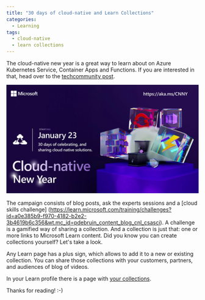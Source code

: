 ```yaml
---
title: "30 days of cloud-native and Learn Collections"
categories:
  - Learning
tags:
  - cloud-native
  - learn collections
---
```


The cloud-native new year is a great way to learn about on Azure Kubernetes Service, Container Apps and Functions. If you are interested in that, head over to the [techcommunity post](https://techcommunity.microsoft.com/t5/microsoft-learn/join-us-for-cloud-native-new-year/m-p/3723530?wt.mc_id=pdebruin_content_blog_cnl_csasci).

![img](../assets/images/2023-01-20-30-days-of-cloud-native.png)

The campaign consists of blog posts, ask the experts sessions and a [cloud skills challenge]
(https://learn.microsoft.com/training/challenges?id=a0e385b9-f970-4182-b2e2-3b4619b6c356&wt.mc_id=pdebruin_content_blog_cnl_csasci). A challenge is a gamified way of sharing a collection. And a collection is just that: one or more links to Microsoft Learn content. Did you know you can create collections yourself? Let's take a look.

Any Learn page has a plus sign, which allows to add it to a new or existing collection. You can share those collections with your customers, partners, and audiences of blog of videos.

In your Learn profile there is a page with [your collections](https://learn.microsoft.com/users/me/collections). 

Thanks for reading! :-)
